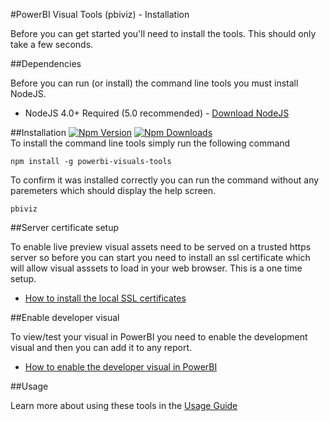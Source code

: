 #PowerBI Visual Tools (pbiviz) - Installation

Before you can get started you'll need to install the tools. This should only take a few seconds.

##Dependencies

Before you can run (or install) the command line tools you must install NodeJS.

* NodeJS 4.0+ Required (5.0 recommended) - [Download NodeJS](https://nodejs.org)


##Installation
[![Npm Version](https://img.shields.io/npm/v/powerbi-visuals-tools.svg?style=flat)](https://www.npmjs.com/package/powerbi-visuals-tools)
[![Npm Downloads](https://img.shields.io/npm/dm/powerbi-visuals-tools.svg?style=flat)](https://www.npmjs.com/package/powerbi-visuals-tools)  
To install the command line tools simply run the following command

```
npm install -g powerbi-visuals-tools
```

To confirm it was installed correctly you can run the command without any paremeters which should display the help screen.

```
pbiviz
```

##Server certificate setup

To enable live preview visual assets need to be served on a trusted https server so before you can start you need to install an ssl certificate which will allow visual asssets to load in your web browser. This is a one time setup.

* [How to install the local SSL certificates](CertificateSetup.md) 

##Enable developer visual

To view/test your visual in PowerBI you need to enable the development visual and then you can add it to any report.

* [How to enable the developer visual in PowerBI](DebugVisualSetup.md)

##Usage

Learn more about using these tools in the [Usage Guide](usage.md)
